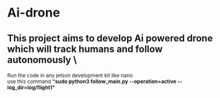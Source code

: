 # Ai-drone
## This project aims to develop Ai powered drone which will track humans and follow autonomously \
<sub> Run the code in any jetson development kit like nano </sub>\
<sub> use this command **"sudo python3 follow_main.py --operation=active --log_dir=log/flight1"** </sub> 
